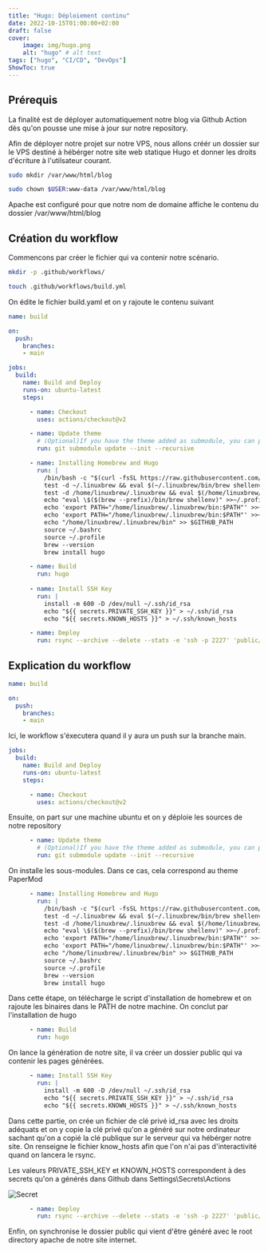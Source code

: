 ```yaml
---
title: "Hugo: Déploiement continu"
date: 2022-10-15T01:00:00+02:00
draft: false
cover:
    image: img/hugo.png
    alt: "hugo" # alt text
tags: ["hugo", "CI/CD", "DevOps"]  
ShowToc: true
---
```

## Prérequis

La finalité est de déployer automatiquement notre blog via Github Action dès qu'on pousse une mise à jour sur notre repository. 

Afin de déployer notre projet sur notre VPS, nous allons créér un dossier sur le VPS destiné à hébérger notre site web statique Hugo et donner les droits d'écriture à l'utilsateur courant.

```bash
sudo mkdir /var/www/html/blog
```

```bash
sudo chown $USER:www-data /var/www/html/blog
```

Apache est configuré pour que notre nom de domaine affiche le contenu du dossier /var/www/html/blog

## Création du workflow

Commencons par créer le fichier qui va contenir notre scénario.

```bash
mkdir -p .github/workflows/
```

```bash
touch .github/workflows/build.yml
```

On édite le fichier build.yaml et on y rajoute le contenu suivant

```yaml
name: build

on:
  push:
    branches:
    - main

jobs:
  build:
    name: Build and Deploy
    runs-on: ubuntu-latest
    steps:

      - name: Checkout
        uses: actions/checkout@v2

      - name: Update theme
        # (Optional)If you have the theme added as submodule, you can pull it and use the most updated version
        run: git submodule update --init --recursive

      - name: Installing Homebrew and Hugo
        run: |
          /bin/bash -c "$(curl -fsSL https://raw.githubusercontent.com/Homebrew/install/master/install.sh)"
          test -d ~/.linuxbrew && eval $(~/.linuxbrew/bin/brew shellenv)
          test -d /home/linuxbrew/.linuxbrew && eval $(/home/linuxbrew/.linuxbrew/bin/brew shellenv)
          echo "eval \$($(brew --prefix)/bin/brew shellenv)" >>~/.profile
          echo 'export PATH="/home/linuxbrew/.linuxbrew/bin:$PATH"' >>~/.bashrc
          echo 'export PATH="/home/linuxbrew/.linuxbrew/bin:$PATH"' >>~/.profile
          echo "/home/linuxbrew/.linuxbrew/bin" >> $GITHUB_PATH
          source ~/.bashrc
          source ~/.profile
          brew --version
          brew install hugo

      - name: Build
        run: hugo
  
      - name: Install SSH Key
        run: |
          install -m 600 -D /dev/null ~/.ssh/id_rsa
          echo "${{ secrets.PRIVATE_SSH_KEY }}" > ~/.ssh/id_rsa
          echo "${{ secrets.KNOWN_HOSTS }}" > ~/.ssh/known_hosts

      - name: Deploy
        run: rsync --archive --delete --stats -e 'ssh -p 2227' 'public/' richard@${{ secrets.REMOTE_DEST }}:/var/www/html/blog
```

## Explication du workflow

```yaml
name: build

on:
  push:
    branches:
    - main
```

Ici, le workflow s'éxecutera quand il y aura un push sur la branche main.

```yaml
jobs:
  build:
    name: Build and Deploy
    runs-on: ubuntu-latest
    steps:

      - name: Checkout
        uses: actions/checkout@v2
```

Ensuite, on part sur une machine ubuntu et on y déploie les sources de notre repository

```yaml
      - name: Update theme
        # (Optional)If you have the theme added as submodule, you can pull it and use the most updated version
        run: git submodule update --init --recursive
```

On installe les sous-modules. Dans ce cas, cela correspond au theme PaperMod

```yaml
      - name: Installing Homebrew and Hugo
        run: |
          /bin/bash -c "$(curl -fsSL https://raw.githubusercontent.com/Homebrew/install/master/install.sh)"
          test -d ~/.linuxbrew && eval $(~/.linuxbrew/bin/brew shellenv)
          test -d /home/linuxbrew/.linuxbrew && eval $(/home/linuxbrew/.linuxbrew/bin/brew shellenv)
          echo "eval \$($(brew --prefix)/bin/brew shellenv)" >>~/.profile
          echo 'export PATH="/home/linuxbrew/.linuxbrew/bin:$PATH"' >>~/.bashrc
          echo 'export PATH="/home/linuxbrew/.linuxbrew/bin:$PATH"' >>~/.profile
          echo "/home/linuxbrew/.linuxbrew/bin" >> $GITHUB_PATH
          source ~/.bashrc
          source ~/.profile
          brew --version
          brew install hugo
```

Dans cette étape, on télécharge le script d'installation de homebrew et on rajoute les binaires dans le PATH de notre machine. On conclut par l'installation de hugo

```yaml
      - name: Build
        run: hugo
```

On lance la génération de notre site, il va créer un dossier public qui va contenir les pages générées.

```yaml
      - name: Install SSH Key
        run: |
          install -m 600 -D /dev/null ~/.ssh/id_rsa
          echo "${{ secrets.PRIVATE_SSH_KEY }}" > ~/.ssh/id_rsa
          echo "${{ secrets.KNOWN_HOSTS }}" > ~/.ssh/known_hosts
```

Dans cette partie, on crée un fichier de clé privé id_rsa avec les droits adéquats et on y copie la clé privé qu'on a généré sur notre ordinateur sachant qu'on a copié la clé publique sur le serveur qui va hébérger notre site. On renseigne le fichier know_hosts afin que l'on n'ai pas d'interactivité quand on lancera le rsync.

Les valeurs PRIVATE_SSH_KEY et KNOWN_HOSTS correspondent à des secrets qu'on a générés dans Github dans Settings\Secrets\Actions

![Secret](/img/secrets.png)

```yaml
      - name: Deploy
        run: rsync --archive --delete --stats -e 'ssh -p 2227' 'public/' richard@${{ secrets.REMOTE_DEST }}:/var/www/html/blog
```

Enfin, on synchronise le dossier public qui vient d'être généré avec le root directory apache de notre site internet.